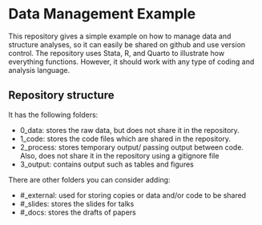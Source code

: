 # Data Management Example
 This repository gives a simple example on how to manage data and structure analyses, so it can easily be shared on github and use version control. The repository uses Stata, R, and Quarto to illustrate how everything functions. However, it should work with any type of coding and analysis language.

## Repository structure
 It has the following folders:
 - 0_data: stores the raw data, but does not share it in the repository.
 - 1_code: stores the code files which are shared in the repository.  
 - 2_process: stores temporary output/ passing output between code. Also, does not share it in the repository using a gitignore file  
 - 3_output: contains output such as tables and figures  

 There are other folders you can consider adding:
 - #_external: used for storing copies or data and/or code to be shared  
 - #_slides: stores the slides for talks  
 - #_docs: stores the drafts of papers  
